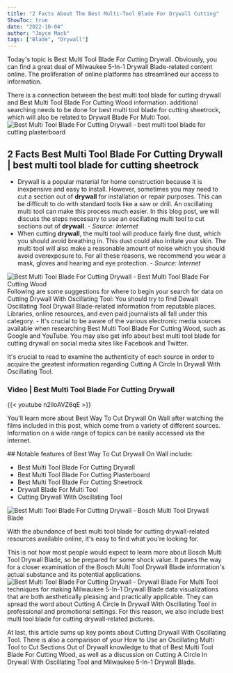 ```yaml
---
title: "2 Facts About The Best Multi-Tool Blade For Drywall Cutting"
ShowToc: true 
date: "2022-10-04"
author: "Joyce Mack" 
tags: ["Blade", "Drywall"]
---
```


	
Today's topic is Best Multi Tool Blade For Cutting Drywall. Obviously, you can find a great deal of Milwaukee 5-In-1 Drywall Blade-related content online. The proliferation of online platforms has streamlined our access to information.

There is a connection between the best multi tool blade for cutting drywall and Best Multi Tool Blade For Cutting Wood information. additional searching needs to be done for best multi tool blade for cutting sheetrock, which will also be related to Drywall Blade For Multi Tool.
<img loading="lazy" src="https://www.diamondsaw-blade.com/photo/pl25679613-fast_cutting_crack_chasing_diamond_blades_for_concrete_v_groove_saw_blade.jpg" onerror="this.onerror=null;this.src='https://blogger.googleusercontent.com/img/a/AVvXsEhe7F7TRXHtjiKvHb5vS7DmnxvpHiDyoYyYvm1nHB3Qp2_w3BnM6A2eq4v7FYxCC9bfZt3a9vIMtAYEKUiaDQbHMg-ViyGmRIj39MLp0bGFfgfYw1Dc9q_H-T0wiTm3l0Uq42dETrN9eC8aGJ9_IORZsxST1AcLR7np1koOfcc7tnHa4S8Mwz_xD9d0=s16000';" alt="Best Multi Tool Blade For Cutting Drywall - best multi tool blade for cutting plasterboard" >

## 2 Facts Best Multi Tool Blade For Cutting Drywall | best multi tool blade for cutting sheetrock
-   Drywall is a popular material for home construction because it is inexpensive and easy to install. However, sometimes you may need to cut a section out of **drywall** for installation or repair purposes. This can be difficult to do with standard tools like a saw or drill. An oscillating multi tool can make this process much easier. In this blog post, we will discuss the steps necessary to use an oscillating multi tool to cut sections out of **drywall**. - <cite>Source: Internet</cite>
-   When cutting **drywall**, the multi tool will produce fairly fine dust, which you should avoid breathing in. This dust could also irritate your skin. The multi tool will also make a reasonable amount of noise which you should avoid overexposure to. For all these reasons, we recommend you wear a mask, gloves and hearing and eye protection. - <cite>Source: Internet</cite>


<img loading="lazy" src="https://tooldigest.com/wp-content/uploads/2020/06/shutterstock_1723579210.jpg" onerror="this.onerror=null;this.src='https://blogger.googleusercontent.com/img/a/AVvXsEhe7F7TRXHtjiKvHb5vS7DmnxvpHiDyoYyYvm1nHB3Qp2_w3BnM6A2eq4v7FYxCC9bfZt3a9vIMtAYEKUiaDQbHMg-ViyGmRIj39MLp0bGFfgfYw1Dc9q_H-T0wiTm3l0Uq42dETrN9eC8aGJ9_IORZsxST1AcLR7np1koOfcc7tnHa4S8Mwz_xD9d0=s16000';" alt="Best Multi Tool Blade For Cutting Drywall - Best Multi Tool Blade For Cutting Wood" >
Following are some suggestions for where to begin your search for data on Cutting Drywall With Oscillating Tool:
You should try to find Dewalt Oscillating Tool Drywall Blade-related information from reputable places. Libraries, online resources, and even paid journalists all fall under this category.
- It's crucial to be aware of the various electronic media sources available when researching Best Multi Tool Blade For Cutting Wood, such as Google and YouTube. You may also get info about best multi tool blade for cutting drywall on social media sites like Facebook and Twitter.

It's crucial to read to examine the authenticity of each source in order to acquire the greatest information regarding Cutting A Circle In Drywall With Oscillating Tool.

### Video | Best Multi Tool Blade For Cutting Drywall
{{< youtube n2lloAVZ6qE >}} 

You'll learn more about Best Way To Cut Drywall On Wall after watching the films included in this post, which come from a variety of different sources. Information on a wide range of topics can be easily accessed via the internet.
<script async="async" data-cfasync="false" src="//normallydemandedalter.com/fe63df3c5408708b15d8dc3d9b206b31/invoke.js"></script>
<div id="container-fe63df3c5408708b15d8dc3d9b206b31"></div>
## Notable features of Best Way To Cut Drywall On Wall include:

- Best Multi Tool Blade For Cutting Drywall
- Best Multi Tool Blade For Cutting Plasterboard
- Best Multi Tool Blade For Cutting Sheetrock
- Drywall Blade For Multi Tool
- Cutting Drywall With Oscillating Tool

 <img loading="lazy" src="https://s3.amazonaws.com/images.gearjunkie.com/uploads/2015/07/recon-survival-tool.jpeg" onerror="this.onerror=null;this.src='https://blogger.googleusercontent.com/img/a/AVvXsEhe7F7TRXHtjiKvHb5vS7DmnxvpHiDyoYyYvm1nHB3Qp2_w3BnM6A2eq4v7FYxCC9bfZt3a9vIMtAYEKUiaDQbHMg-ViyGmRIj39MLp0bGFfgfYw1Dc9q_H-T0wiTm3l0Uq42dETrN9eC8aGJ9_IORZsxST1AcLR7np1koOfcc7tnHa4S8Mwz_xD9d0=s16000';" alt="Best Multi Tool Blade For Cutting Drywall - Bosch Multi Tool Drywall Blade" >

With the abundance of best multi tool blade for cutting drywall-related resources available online, it's easy to find what you're looking for.

This is not how most people would expect to learn more about Bosch Multi Tool Drywall Blade, so be prepared for some shock value. It paves the way for a closer examination of the Bosch Multi Tool Drywall Blade information's actual substance and its potential applications.
<img loading="lazy" src="https://media.powertoolworld.co.uk/media/catalog/product/cache/1/image/1800x/040ec09b1e35df139433887a97daa66f/b/o/bosch-starlock-pack.jpg" onerror="this.onerror=null;this.src='https://blogger.googleusercontent.com/img/a/AVvXsEhe7F7TRXHtjiKvHb5vS7DmnxvpHiDyoYyYvm1nHB3Qp2_w3BnM6A2eq4v7FYxCC9bfZt3a9vIMtAYEKUiaDQbHMg-ViyGmRIj39MLp0bGFfgfYw1Dc9q_H-T0wiTm3l0Uq42dETrN9eC8aGJ9_IORZsxST1AcLR7np1koOfcc7tnHa4S8Mwz_xD9d0=s16000';" alt="Best Multi Tool Blade For Cutting Drywall - Drywall Blade For Multi Tool" >
techniques for making Milwaukee 5-In-1 Drywall Blade data visualizations that are both aesthetically pleasing and practically applicable. They can spread the word about Cutting A Circle In Drywall With Oscillating Tool in professional and promotional settings. For this reason, we also include best multi tool blade for cutting drywall-related pictures.

At last, this article sums up key points about Cutting Drywall With Oscillating Tool. There is also a comparison of your How to Use an Oscillating Multi Tool to Cut Sections Out of Drywall knowledge to that of Best Multi Tool Blade For Cutting Wood, as well as a discussion on Cutting A Circle In Drywall With Oscillating Tool and Milwaukee 5-In-1 Drywall Blade.
	
	

